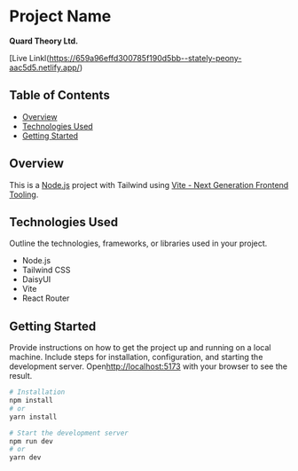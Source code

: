 # Project Name

**Quard Theory Ltd.**

[Live Linkl(https://659a96effd300785f190d5bb--stately-peony-aac5d5.netlify.app/)
## Table of Contents
- [Overview](#overview)
- [Technologies Used](#technologies-used)
- [Getting Started](#getting-started)


## Overview

This is a [Node.js](https://nodejs.org/) project with Tailwind using [Vite - Next Generation Frontend Tooling](https://vitejs.dev/).

## Technologies Used

Outline the technologies, frameworks, or libraries used in your project.

- Node.js
- Tailwind CSS
- DaisyUI
- Vite
- React Router

## Getting Started

Provide instructions on how to get the project up and running on a local machine. Include steps for installation, configuration, and starting the development server.
Open[http://localhost:5173](http://localhost:5173/) with your browser to see the result.
```bash
# Installation
npm install
# or
yarn install

# Start the development server
npm run dev
# or
yarn dev



